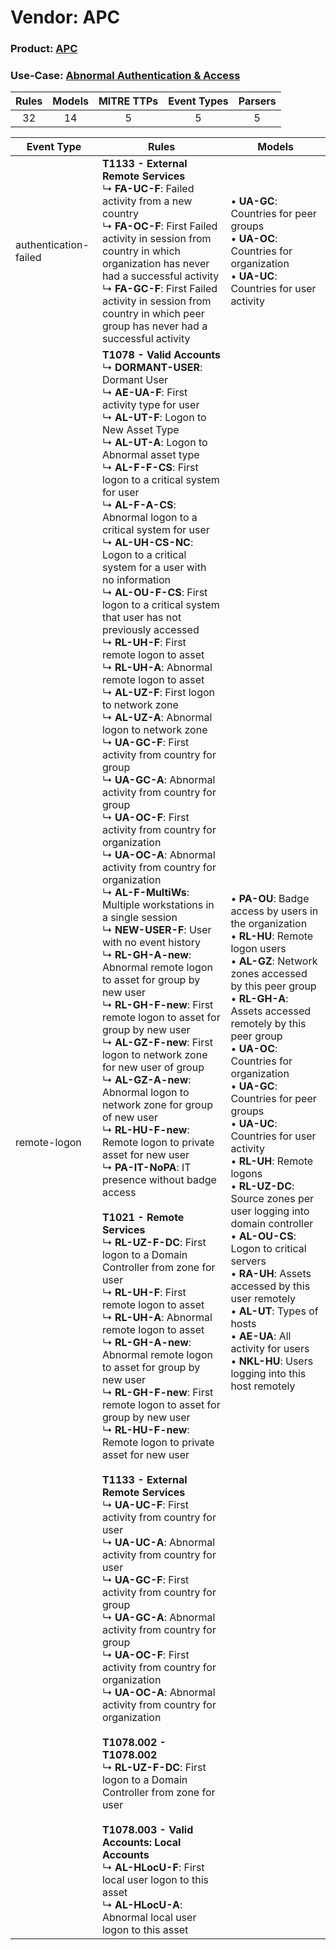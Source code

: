 Vendor: APC
===========
### Product: [APC](../ds_apc_apc.md)
### Use-Case: [Abnormal Authentication & Access](../../../../UseCases/uc_abnormal_authentication_&_access.md)

| Rules | Models | MITRE TTPs | Event Types | Parsers |
|:-----:|:------:|:----------:|:-----------:|:-------:|
|  32   |   14   |     5      |      5      |    5    |

| Event Type    | Rules    | Models    |
| ---- | ---- | ---- |
| authentication-failed | <b>T1133 - External Remote Services</b><br> ↳ <b>FA-UC-F</b>: Failed activity from a new country<br> ↳ <b>FA-OC-F</b>: First Failed activity in session from country in which organization has never had a successful activity<br> ↳ <b>FA-GC-F</b>: First Failed activity in session from country in which peer group has never had a successful activity    |  • <b>UA-GC</b>: Countries for peer groups<br> • <b>UA-OC</b>: Countries for organization<br> • <b>UA-UC</b>: Countries for user activity    |
| remote-logon          | <b>T1078 - Valid Accounts</b><br> ↳ <b>DORMANT-USER</b>: Dormant User<br> ↳ <b>AE-UA-F</b>: First activity type for user<br> ↳ <b>AL-UT-F</b>: Logon to New Asset Type<br> ↳ <b>AL-UT-A</b>: Logon to Abnormal asset type<br> ↳ <b>AL-F-F-CS</b>: First logon to a critical system for user<br> ↳ <b>AL-F-A-CS</b>: Abnormal logon to a critical system for user<br> ↳ <b>AL-UH-CS-NC</b>: Logon to a critical system for a user with no information<br> ↳ <b>AL-OU-F-CS</b>: First logon to a critical system that user has not previously accessed<br> ↳ <b>RL-UH-F</b>: First remote logon to asset<br> ↳ <b>RL-UH-A</b>: Abnormal remote logon to asset<br> ↳ <b>AL-UZ-F</b>: First logon to network zone<br> ↳ <b>AL-UZ-A</b>: Abnormal logon to network zone<br> ↳ <b>UA-GC-F</b>: First activity from country for group<br> ↳ <b>UA-GC-A</b>: Abnormal activity from country for group<br> ↳ <b>UA-OC-F</b>: First activity from country for organization<br> ↳ <b>UA-OC-A</b>: Abnormal activity from country for organization<br> ↳ <b>AL-F-MultiWs</b>: Multiple workstations in a single session<br> ↳ <b>NEW-USER-F</b>: User with no event history<br> ↳ <b>RL-GH-A-new</b>: Abnormal remote logon to asset for group by new user<br> ↳ <b>RL-GH-F-new</b>: First remote logon to asset for group by new user<br> ↳ <b>AL-GZ-F-new</b>: First logon to network zone for new user of group<br> ↳ <b>AL-GZ-A-new</b>: Abnormal logon to network zone for group of new user<br> ↳ <b>RL-HU-F-new</b>: Remote logon to private asset for new user<br> ↳ <b>PA-IT-NoPA</b>: IT presence without badge access<br><br><b>T1021 - Remote Services</b><br> ↳ <b>RL-UZ-F-DC</b>: First logon to a Domain Controller from zone for user<br> ↳ <b>RL-UH-F</b>: First remote logon to asset<br> ↳ <b>RL-UH-A</b>: Abnormal remote logon to asset<br> ↳ <b>RL-GH-A-new</b>: Abnormal remote logon to asset for group by new user<br> ↳ <b>RL-GH-F-new</b>: First remote logon to asset for group by new user<br> ↳ <b>RL-HU-F-new</b>: Remote logon to private asset for new user<br><br><b>T1133 - External Remote Services</b><br> ↳ <b>UA-UC-F</b>: First activity from country for user<br> ↳ <b>UA-UC-A</b>: Abnormal activity from country for user<br> ↳ <b>UA-GC-F</b>: First activity from country for group<br> ↳ <b>UA-GC-A</b>: Abnormal activity from country for group<br> ↳ <b>UA-OC-F</b>: First activity from country for organization<br> ↳ <b>UA-OC-A</b>: Abnormal activity from country for organization<br><br><b>T1078.002 - T1078.002</b><br> ↳ <b>RL-UZ-F-DC</b>: First logon to a Domain Controller from zone for user<br><br><b>T1078.003 - Valid Accounts: Local Accounts</b><br> ↳ <b>AL-HLocU-F</b>: First local user logon to this asset<br> ↳ <b>AL-HLocU-A</b>: Abnormal local user logon to this asset |  • <b>PA-OU</b>: Badge access by users in the organization<br> • <b>RL-HU</b>: Remote logon users<br> • <b>AL-GZ</b>: Network zones accessed by this peer group<br> • <b>RL-GH-A</b>: Assets accessed remotely by this peer group<br> • <b>UA-OC</b>: Countries for organization<br> • <b>UA-GC</b>: Countries for peer groups<br> • <b>UA-UC</b>: Countries for user activity<br> • <b>RL-UH</b>: Remote logons<br> • <b>RL-UZ-DC</b>: Source zones per user logging into domain controller<br> • <b>AL-OU-CS</b>: Logon to critical servers<br> • <b>RA-UH</b>: Assets accessed by this user remotely<br> • <b>AL-UT</b>: Types of hosts<br> • <b>AE-UA</b>: All activity for users<br> • <b>NKL-HU</b>: Users logging into this host remotely |